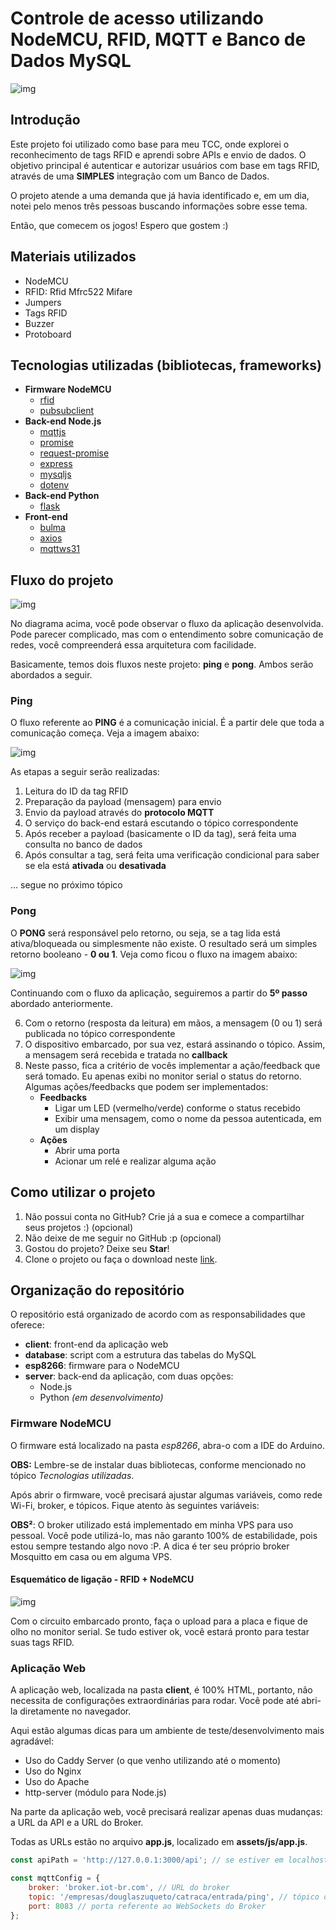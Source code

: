 # Controle de acesso utilizando NodeMCU, RFID, MQTT e Banco de Dados MySQL

![img](https://raw.githubusercontent.com/douglaszuqueto/esp8266-rfid-banco-de-dados/master/files/images/rfid.png)

## Introdução
Este projeto foi utilizado como base para meu TCC, onde explorei o reconhecimento de tags RFID e aprendi sobre APIs e envio de dados. O objetivo principal é autenticar e autorizar usuários com base em tags RFID, através de uma **SIMPLES** integração com um Banco de Dados.

O projeto atende a uma demanda que já havia identificado e, em um dia, notei pelo menos três pessoas buscando informações sobre esse tema.

Então, que comecem os jogos! Espero que gostem :)

## Materiais utilizados

- NodeMCU
- RFID: Rfid Mfrc522 Mifare
- Jumpers
- Tags RFID
- Buzzer
- Protoboard

## Tecnologias utilizadas (bibliotecas, frameworks)

- **Firmware NodeMCU**
    - [rfid](https://github.com/miguelbalboa/rfid/)
    - [pubsubclient](https://github.com/knolleary/pubsubclient)
- **Back-end Node.js**
    - [mqttjs](https://github.com/mqttjs/MQTT.js)
    - [promise](https://github.com/then/promise)
    - [request-promise](https://github.com/request/request-promise)
    - [express](https://github.com/expressjs/express)
    - [mysqljs](https://github.com/mysqljs/mysql)
    - [dotenv](https://github.com/motdotla/dotenv)
- **Back-end Python**
    - [flask](https://github.com/pallets/flask)
- **Front-end**
    - [bulma](https://github.com/jgthms/bulma)
    - [axios](https://github.com/mzabriskie/axios)
    - [mqttws31](https://github.com/eclipse/paho.mqtt.javascript)

## Fluxo do projeto

![img](https://raw.githubusercontent.com/douglaszuqueto/esp8266-rfid-banco-de-dados/master/files/images/rfid.png)

No diagrama acima, você pode observar o fluxo da aplicação desenvolvida. Pode parecer complicado, mas com o entendimento sobre comunicação de redes, você compreenderá essa arquitetura com facilidade.

Basicamente, temos dois fluxos neste projeto: **ping** e **pong**. Ambos serão abordados a seguir.

### Ping

O fluxo referente ao **PING** é a comunicação inicial. É a partir dele que toda a comunicação começa. Veja a imagem abaixo:

![img](https://raw.githubusercontent.com/douglaszuqueto/esp8266-rfid-banco-de-dados/master/files/images/rfid-ping.png)

As etapas a seguir serão realizadas:

1. Leitura do ID da tag RFID
2. Preparação da payload (mensagem) para envio
3. Envio da payload através do **protocolo MQTT**
4. O serviço do back-end estará escutando o tópico correspondente
5. Após receber a payload (basicamente o ID da tag), será feita uma consulta no banco de dados
6. Após consultar a tag, será feita uma verificação condicional para saber se ela está **ativada** ou **desativada**

... segue no próximo tópico

### Pong

O **PONG** será responsável pelo retorno, ou seja, se a tag lida está ativa/bloqueada ou simplesmente não existe. O resultado será um simples retorno booleano - **0 ou 1**. Veja como ficou o fluxo na imagem abaixo:

![img](https://raw.githubusercontent.com/douglaszuqueto/esp8266-rfid-banco-de-dados/master/files/images/rfid-pong.png)

Continuando com o fluxo da aplicação, seguiremos a partir do **5º passo** abordado anteriormente.

6. Com o retorno (resposta da leitura) em mãos, a mensagem (0 ou 1) será publicada no tópico correspondente
7. O dispositivo embarcado, por sua vez, estará assinando o tópico. Assim, a mensagem será recebida e tratada no **callback**
8. Neste passo, fica a critério de vocês implementar a ação/feedback que será tomado. Eu apenas exibi no monitor serial o status do retorno. Algumas ações/feedbacks que podem ser implementados:
    - **Feedbacks**
        - Ligar um LED (vermelho/verde) conforme o status recebido
        - Exibir uma mensagem, como o nome da pessoa autenticada, em um display
    - **Ações**
        - Abrir uma porta
        - Acionar um relé e realizar alguma ação
        
## Como utilizar o projeto

1. Não possui conta no GitHub? Crie já a sua e comece a compartilhar seus projetos :) (opcional)
2. Não deixe de me seguir no GitHub :p (opcional)
3. Gostou do projeto? Deixe seu **Star**!
4. Clone o projeto ou faça o download neste [link](https://github.com/douglaszuqueto/esp8266-rfid-banco-de-dados/archive/master.zip).

## Organização do repositório

O repositório está organizado de acordo com as responsabilidades que oferece:

- **client**: front-end da aplicação web
- **database**: script com a estrutura das tabelas do MySQL
- **esp8266**: firmware para o NodeMCU
- **server**: back-end da aplicação, com duas opções:
    - Node.js
    - Python *(em desenvolvimento)*

### Firmware NodeMCU

O firmware está localizado na pasta *esp8266*, abra-o com a IDE do Arduino.

**OBS:** Lembre-se de instalar duas bibliotecas, conforme mencionado no tópico *Tecnologias utilizadas*.

Após abrir o firmware, você precisará ajustar algumas variáveis, como rede Wi-Fi, broker, e tópicos. Fique atento às seguintes variáveis:


**OBS²**: O broker utilizado está implementado em minha VPS para uso pessoal. Você pode utilizá-lo, mas não garanto 100% de estabilidade, pois estou sempre testando algo novo :P. A dica é ter seu próprio broker Mosquitto em casa ou em alguma VPS.

#### Esquemático de ligação - RFID + NodeMCU

![img](https://raw.githubusercontent.com/douglaszuqueto/esp8266-rfid-banco-de-dados/master/files/images/nodemcu-rfid.png)

Com o circuito embarcado pronto, faça o upload para a placa e fique de olho no monitor serial. Se tudo estiver ok, você estará pronto para testar suas tags RFID.

### Aplicação Web

A aplicação web, localizada na pasta **client**, é 100% HTML, portanto, não necessita de configurações extraordinárias para rodar. Você pode até abri-la diretamente no navegador.

Aqui estão algumas dicas para um ambiente de teste/desenvolvimento mais agradável:

- Uso do Caddy Server (o que venho utilizando até o momento)
- Uso do Nginx
- Uso do Apache
- http-server (módulo para Node.js)

Na parte da aplicação web, você precisará realizar apenas duas mudanças: a URL da API e a URL do Broker.

Todas as URLs estão no arquivo **app.js**, localizado em **assets/js/app.js**.

```javascript
const apiPath = 'http://127.0.0.1:3000/api'; // se estiver em localhost, pode deixar assim mesmo.

const mqttConfig = {
    broker: 'broker.iot-br.com', // URL do broker
    topic: '/empresas/douglaszuqueto/catraca/entrada/ping', // tópico ouvinte
    port: 8083 // porta referente ao WebSockets do Broker
};
